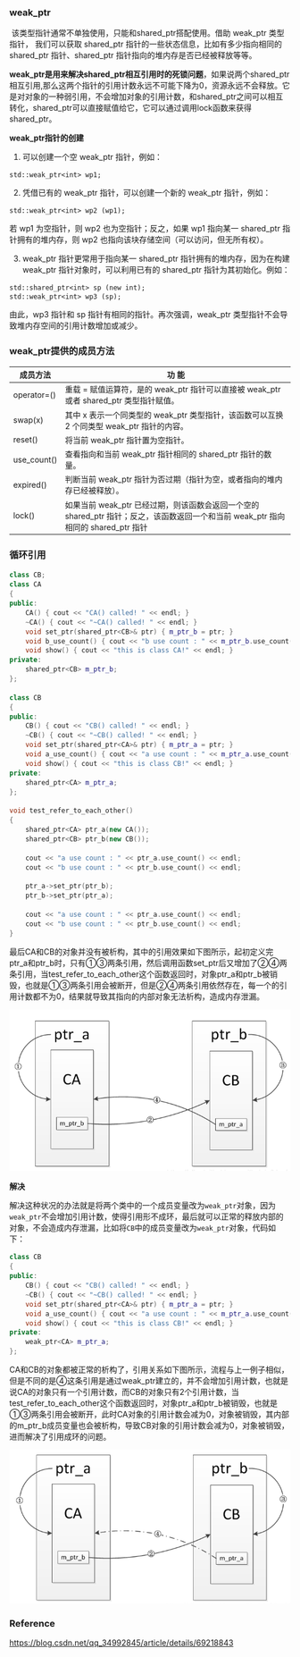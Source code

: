 ### weak_ptr

​		该类型指针通常不单独使用，只能和shared_ptr搭配使用。借助 weak_ptr 类型指针， 我们可以获取 shared_ptr 指针的一些状态信息，比如有多少指向相同的 shared_ptr 指针、shared_ptr 指针指向的堆内存是否已经被释放等等。

​		**weak_ptr是用来解决shared_ptr相互引用时的死锁问题**，如果说两个shared_ptr相互引用,那么这两个指针的引用计数永远不可能下降为0，资源永远不会释放。它是对对象的一种弱引用，不会增加对象的引用计数，和shared_ptr之间可以相互转化，shared_ptr可以直接赋值给它，它可以通过调用lock函数来获得shared_ptr。

**weak_ptr指针的创建**

1. 可以创建一个空 weak_ptr 指针，例如：

```
std::weak_ptr<int> wp1;
```

2. 凭借已有的 weak_ptr 指针，可以创建一个新的 weak_ptr 指针，例如：

```
std::weak_ptr<int> wp2 (wp1);
```

若 wp1 为空指针，则 wp2 也为空指针；反之，如果 wp1 指向某一 shared_ptr 指针拥有的堆内存，则 wp2 也指向该块存储空间（可以访问，但无所有权）。

3. weak_ptr 指针更常用于指向某一 shared_ptr 指针拥有的堆内存，因为在构建 weak_ptr 指针对象时，可以利用已有的 shared_ptr 指针为其初始化。例如：

```
std::shared_ptr<int> sp (new int);
std::weak_ptr<int> wp3 (sp);
```

由此，wp3 指针和 sp 指针有相同的指针。再次强调，weak_ptr 类型指针不会导致堆内存空间的引用计数增加或减少。



### **weak_ptr提供的成员方法**

| 成员方法    | 功 能                                                        |
| ----------- | ------------------------------------------------------------ |
| operator=() | 重载 = 赋值运算符，是的 weak_ptr 指针可以直接被 weak_ptr 或者 shared_ptr 类型指针赋值。 |
| swap(x)     | 其中 x 表示一个同类型的 weak_ptr 类型指针，该函数可以互换 2 个同类型 weak_ptr 指针的内容。 |
| reset()     | 将当前 weak_ptr 指针置为空指针。                             |
| use_count() | 查看指向和当前 weak_ptr 指针相同的 shared_ptr 指针的数量。   |
| expired()   | 判断当前 weak_ptr 指针为否过期（指针为空，或者指向的堆内存已经被释放）。 |
| lock()      | 如果当前 weak_ptr 已经过期，则该函数会返回一个空的 shared_ptr 指针；反之，该函数返回一个和当前 weak_ptr 指向相同的 shared_ptr 指针 |



### 循环引用

```c++
class CB;
class CA
{
public:
    CA() { cout << "CA() called! " << endl; }
    ~CA() { cout << "~CA() called! " << endl; }
    void set_ptr(shared_ptr<CB>& ptr) { m_ptr_b = ptr; }
    void b_use_count() { cout << "b use count : " << m_ptr_b.use_count() << endl; }
    void show() { cout << "this is class CA!" << endl; }
private:
    shared_ptr<CB> m_ptr_b;
};

class CB
{
public:
    CB() { cout << "CB() called! " << endl; }
    ~CB() { cout << "~CB() called! " << endl; }
    void set_ptr(shared_ptr<CA>& ptr) { m_ptr_a = ptr; }
    void a_use_count() { cout << "a use count : " << m_ptr_a.use_count() << endl; }
    void show() { cout << "this is class CB!" << endl; }
private:
    shared_ptr<CA> m_ptr_a;
};

void test_refer_to_each_other()
{
    shared_ptr<CA> ptr_a(new CA());
    shared_ptr<CB> ptr_b(new CB());

    cout << "a use count : " << ptr_a.use_count() << endl;
    cout << "b use count : " << ptr_b.use_count() << endl;

    ptr_a->set_ptr(ptr_b);
    ptr_b->set_ptr(ptr_a);

    cout << "a use count : " << ptr_a.use_count() << endl;
    cout << "b use count : " << ptr_b.use_count() << endl;
}
```

​		最后CA和CB的对象并没有被析构，其中的引用效果如下图所示，起初定义完ptr_a和ptr_b时，只有①③两条引用，然后调用函数set_ptr后又增加了②④两条引用，当test_refer_to_each_other这个函数返回时，对象ptr_a和ptr_b被销毁，也就是①③两条引用会被断开，但是②④两条引用依然存在，每一个的引用计数都不为0，结果就导致其指向的内部对象无法析构，造成内存泄漏。

![image-20210804214002008](../../../img/image-20210804214002008.png)



**解决**

解决这种状况的办法就是将两个类中的一个成员变量改为`weak_ptr`对象，因为`weak_ptr`不会增加引用计数，使得引用形不成环，最后就可以正常的释放内部的对象，不会造成内存泄漏，比如将`CB`中的成员变量改为`weak_ptr`对象，代码如下：

```c++
class CB
{
public:
    CB() { cout << "CB() called! " << endl; }
    ~CB() { cout << "~CB() called! " << endl; }
    void set_ptr(shared_ptr<CA>& ptr) { m_ptr_a = ptr; }
    void a_use_count() { cout << "a use count : " << m_ptr_a.use_count() << endl; }
    void show() { cout << "this is class CB!" << endl; }
private:
    weak_ptr<CA> m_ptr_a;
};
```

​		CA和CB的对象都被正常的析构了，引用关系如下图所示，流程与上一例子相似，但是不同的是④这条引用是通过weak_ptr建立的，并不会增加引用计数，也就是说CA的对象只有一个引用计数，而CB的对象只有2个引用计数，当test_refer_to_each_other这个函数返回时，对象ptr_a和ptr_b被销毁，也就是①③两条引用会被断开，此时CA对象的引用计数会减为0，对象被销毁，其内部的m_ptr_b成员变量也会被析构，导致CB对象的引用计数会减为0，对象被销毁，进而解决了引用成环的问题。

![image-20210804214228032](../../../img/image-20210804214228032.png)







### Reference

https://blog.csdn.net/qq_34992845/article/details/69218843
